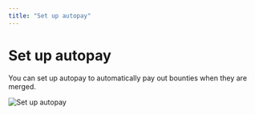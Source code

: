 ```yaml
---
title: "Set up autopay"
---
```


# Set up autopay

You can set up autopay to automatically pay out bounties when they are merged.

![Set up autopay](/images/docs/autopay.png)
